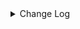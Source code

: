 <details><summary> Change Log </summary>

| Change | Commit | Version |
| --- | --- | --- |
|[Improve] hbase options (#8923)|https://github.com/apache/seatunnel/commit/b6a702b58|2.3.10|
|[Improve] restruct connector common options (#8634)|https://github.com/apache/seatunnel/commit/f3499a6ee|2.3.10|
|[Improve][dist]add shade check rule (#8136)|https://github.com/apache/seatunnel/commit/51ef80001|2.3.9|
|[Feature][Restapi] Allow metrics information to be associated to logical plan nodes (#7786)|https://github.com/apache/seatunnel/commit/6b7c53d03|2.3.9|
|[Fix][Connector-V2] Fix known directory create and delete ignore issues (#7700)|https://github.com/apache/seatunnel/commit/e2fb67957|2.3.8|
|[Feature][Connector-V2][Hbase] implement hbase catalog (#7516)|https://github.com/apache/seatunnel/commit/b978792cb|2.3.8|
|[Feature][Connector-V2] Support multi-table sink feature for HBase (#7169)|https://github.com/apache/seatunnel/commit/025fa3bb8|2.3.8|
|[hotfix][connector-v2-hbase]fix and  optimize hbase source problem (#7148)|https://github.com/apache/seatunnel/commit/34a6b8e9f|2.3.7|
|[Improve][hbase] The specified column is written to the specified column family (#5234)|https://github.com/apache/seatunnel/commit/49d397c61|2.3.6|
|[feature][connector-v2-hbase-sink] Support Connector v2 HBase sink TTL data writing (#7116)|https://github.com/apache/seatunnel/commit/adafd8025|2.3.6|
|[E2E][HBase]Refactor hbase e2e (#6859)|https://github.com/apache/seatunnel/commit/1da9bd6ce|2.3.6|
|[Connector]Add hbase source connector (#6348)|https://github.com/apache/seatunnel/commit/f108a5e65|2.3.6|
|[Feature][HbaseSink]support array data. (#6100)|https://github.com/apache/seatunnel/commit/b59201476|2.3.4|
|[Improve][Common] Introduce new error define rule (#5793)|https://github.com/apache/seatunnel/commit/9d1b2582b|2.3.4|
|[Improve] Remove use `SeaTunnelSink::getConsumedType` method and mark it as deprecated (#5755)|https://github.com/apache/seatunnel/commit/8de740810|2.3.4|
|[Hotfix][Connector-v2][HbaseSink]Fix default timestamp (#4958)|https://github.com/apache/seatunnel/commit/3d8f3bf90|2.3.3|
|[Improve][build] Give the maven module a human readable name (#4114)|https://github.com/apache/seatunnel/commit/d7cd60105|2.3.1|
|[Improve][Project] Code format with spotless plugin. (#4101)|https://github.com/apache/seatunnel/commit/a2ab16656|2.3.1|
|[Feature][Connector-V2][Hbase] Introduce hbase sink connector (#4049)|https://github.com/apache/seatunnel/commit/68bda94a4|2.3.1|

</details>
